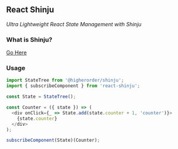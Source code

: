 ## React Shinju

_Ultra Lightweight React State Management with Shinju_

### What is Shinju?

[Go Here](https://github.com/rajatsharma305/shinju)

### Usage

```js
import StateTree from '@higherorder/shinju';
import { subscribeComponent } from 'react-shinju';

const State = StateTree();

const Counter = ({ state }) => (
  <div onClick={_ => State.add(state.counter + 1, 'counter')}>
    {state.counter}
  </div>
);

subscribeComponent(State)(Counter);
```

